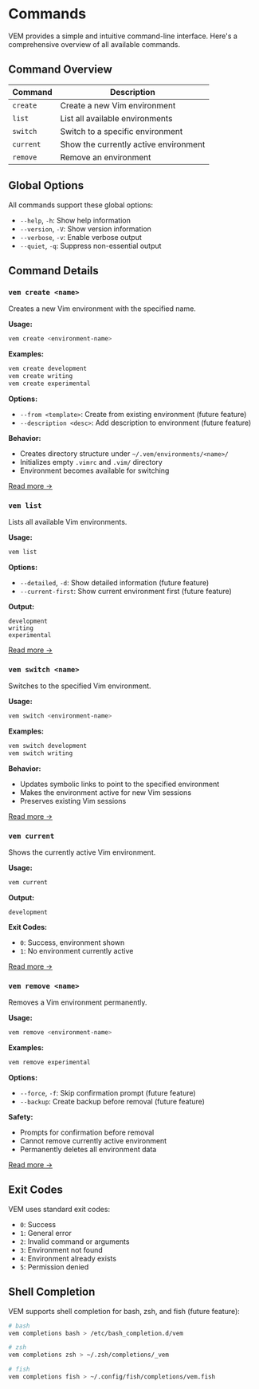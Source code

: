 # Commands

VEM provides a simple and intuitive command-line interface. Here's a comprehensive overview of all available commands.

## Command Overview

| Command | Description |
|---------|-------------|
| `create` | Create a new Vim environment |
| `list` | List all available environments |
| `switch` | Switch to a specific environment |
| `current` | Show the currently active environment |
| `remove` | Remove an environment |

## Global Options

All commands support these global options:

- `--help`, `-h`: Show help information
- `--version`, `-V`: Show version information
- `--verbose`, `-v`: Enable verbose output
- `--quiet`, `-q`: Suppress non-essential output

## Command Details

### `vem create <name>`

Creates a new Vim environment with the specified name.

**Usage:**
```bash
vem create <environment-name>
```

**Examples:**
```bash
vem create development
vem create writing
vem create experimental
```

**Options:**
- `--from <template>`: Create from existing environment (future feature)
- `--description <desc>`: Add description to environment (future feature)

**Behavior:**
- Creates directory structure under `~/.vem/environments/<name>/`
- Initializes empty `.vimrc` and `.vim/` directory
- Environment becomes available for switching

[Read more →](./commands/create.md)

### `vem list`

Lists all available Vim environments.

**Usage:**
```bash
vem list
```

**Options:**
- `--detailed`, `-d`: Show detailed information (future feature)
- `--current-first`: Show current environment first (future feature)

**Output:**
```
development
writing
experimental
```

[Read more →](./commands/list.md)

### `vem switch <name>`

Switches to the specified Vim environment.

**Usage:**
```bash
vem switch <environment-name>
```

**Examples:**
```bash
vem switch development
vem switch writing
```

**Behavior:**
- Updates symbolic links to point to the specified environment
- Makes the environment active for new Vim sessions
- Preserves existing Vim sessions

[Read more →](./commands/switch.md)

### `vem current`

Shows the currently active Vim environment.

**Usage:**
```bash
vem current
```

**Output:**
```
development
```

**Exit Codes:**
- `0`: Success, environment shown
- `1`: No environment currently active

[Read more →](./commands/current.md)

### `vem remove <name>`

Removes a Vim environment permanently.

**Usage:**
```bash
vem remove <environment-name>
```

**Examples:**
```bash
vem remove experimental
```

**Options:**
- `--force`, `-f`: Skip confirmation prompt (future feature)
- `--backup`: Create backup before removal (future feature)

**Safety:**
- Prompts for confirmation before removal
- Cannot remove currently active environment
- Permanently deletes all environment data

[Read more →](./commands/remove.md)

## Exit Codes

VEM uses standard exit codes:

- `0`: Success
- `1`: General error
- `2`: Invalid command or arguments
- `3`: Environment not found
- `4`: Environment already exists
- `5`: Permission denied

## Shell Completion

VEM supports shell completion for bash, zsh, and fish (future feature):

```bash
# bash
vem completions bash > /etc/bash_completion.d/vem

# zsh  
vem completions zsh > ~/.zsh/completions/_vem

# fish
vem completions fish > ~/.config/fish/completions/vem.fish
```